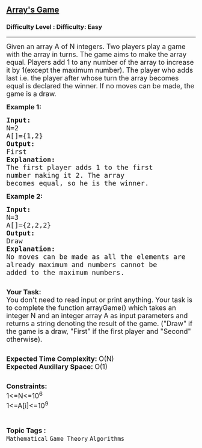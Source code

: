 <h2><a href="https://www.geeksforgeeks.org/problems/arrays-game0327/1?itm_source=geeksforgeeks&itm_medium=article&itm_campaign=practice_card">Array's Game</a></h2><h3>Difficulty Level : Difficulty: Easy</h3><hr><div class="problems_problem_content__Xm_eO"><p><span style="font-size:18px">Given an array A of N integers. Two players play a game with the array in turns. The game aims to make the array equal. Players add 1 to any number of the array to increase it by 1(except the maximum number). The player who adds last i.e. the player after whose turn the array becomes equal is declared the winner. If no moves can be made, the game is a draw.</span></p>

<p><strong><span style="font-size:18px">Example 1:</span></strong></p>

<pre><span style="font-size:18px"><strong>Input:</strong>
N=2
A[]={1,2}
<strong>Output:</strong>
First
<strong>Explanation:</strong>
The first player adds 1 to the first 
number making it 2. The array 
becomes equal, so he is the winner.</span></pre>

<p><strong><span style="font-size:18px">Example 2:</span></strong></p>

<pre><span style="font-size:18px"><strong>Input:</strong>
N=3
A[]={2,2,2}
<strong>Output:</strong>
Draw
<strong>Explanation:</strong>
No moves can be made as all the elements are
already maximum and numbers cannot be
added to the maximum numbers.</span>
</pre>

<p><br>
<span style="font-size:18px"><strong>Your Task:</strong><br>
You don't need to read input or print anything. Your task is to complete the function arrayGame() which takes an integer N and an integer array A as input parameters and returns a string denoting the result of the game. ("Draw" if the game is a draw, "First" if the first player and "Second" otherwise).</span></p>

<p><br>
<span style="font-size:18px"><strong>Expected Time Complexity:&nbsp;</strong>O(N)<br>
<strong>Expected Auxillary Space:&nbsp;</strong>O(1)</span></p>

<p><br>
<span style="font-size:18px"><strong>Constraints:</strong><br>
1&lt;=N&lt;=10<sup>6</sup><br>
1&lt;=A[i]&lt;=10<sup>9</sup></span></p>
</div><br><p><span style=font-size:18px><strong>Topic Tags : </strong><br><code>Mathematical</code>&nbsp;<code>Game Theory</code>&nbsp;<code>Algorithms</code>&nbsp;